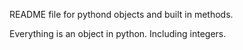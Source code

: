 
README file for pythond objects and built in methods.

Everything is an object in python. Including integers.


